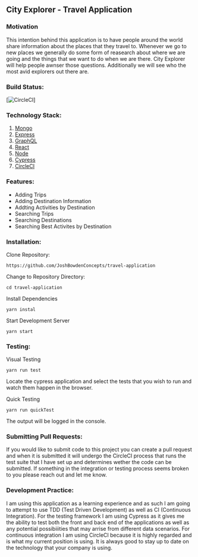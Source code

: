 ## City Explorer - Travel Application

### Motivation

This intention behind this application is to have people around the world share information about the places that they travel to. Whenever we go to new places we generally do some form of reasearch about where we are going and the things that we want to do when we are there. City Explorer will help people awnser those questions. Additionally we will see who the most avid explorers out there are.

### Build Status:

[![CircleCI](https://circleci.com/gh/JoshBowdenConcepts/travel-application.svg?style=svg&circle-token=8d7201f2cf01538b3b12c9edfb41ab210e71d232)]

### Technology Stack:

1. [Mongo](https://www.mongodb.com/)
2. [Express](https://www.express.com/)
3. [GraphQL](https://graphql.org/)
4. [React](https://reactjs.org/)
5. [Node](https://nodejs.org/)
6. [Cypress](https://www.cypress.io/)
7. [CircleCI](https://circleci.com/)

### Features:

- Adding Trips
- Adding Destination Information
- Addting Activities by Destination
- Searching Trips
- Searching Destinations
- Searching Best Activites by Destination

### Installation:

Clone Repository:
```
https://github.com/JoshBowdenConcepts/travel-application
```

Change to Repository Directory:
```
cd travel-application
```

Install Dependencies
```
yarn instal
```

Start Development Server
```
yarn start
```

### Testing:

Visual Testing
```
yarn run test
```

Locate the cypress application and select the tests that you wish to run and watch them happen in the browser.

Quick Testing
```
yarn run quickTest
```

The output will be logged in the console.

### Submitting Pull Requests:

If you would like to submit code to this project you can create a pull request and when it is submitted it will undergo the CircleCI process that runs the test suite that I have set up and determines wether the code can be submitted. If something in the integration or testing process seems broken to you please reach out and let me know.

### Development Practice:

I am using this application as a learning experience and as such I am going to attempt to use TDD (Test Driven Development) as well as CI (Continuous Integration). For the testing framework I am using Cypress as it gives me the ability to test both the front and back end of the applications as well as any potential possibiiities that may arrise from different data scenarios. For continuous integration I am using CircleCI because it is highly regarded and is what my current position is using. It is always good to stay up to date on the technology that your company is using.
